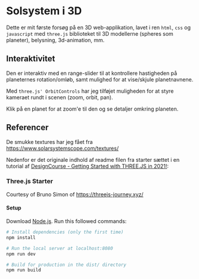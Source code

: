 # Solsystem i 3D
Dette er mit første forsøg på en 3D web-applikation, lavet i ren `html`, `css` og `javascript` med `three.js` biblioteket til 3D modellerne (spheres som planeter), belysning, 3d-animation, mm.

## Interaktivitet

Den er interaktiv med en range-slider til at kontrollere hastigheden på planeternes rotation/omløb, samt mulighed for at vise/skjule planetnavnene.

Med `three.js' OrbitControls` har jeg tilføjet muligheden for at styre kameraet rundt i scenen (zoom, orbit, pan).

Klik på en planet for at zoom'e til den og se detaljer omkring planeten.

## Referencer

De smukke textures har jeg fået fra https://www.solarsystemscope.com/textures/

Nedenfor er det originale indhold af readme filen fra starter sættet i en tutorial af [DesignCourse - Getting Started with THREE.JS in 2021!](https://www.youtube.com/watch?v=pUgWfqWZWmM):

### Three.js Starter
Courtesy of Bruno Simon of https://threejs-journey.xyz/

#### Setup
Download [Node.js](https://nodejs.org/en/download/).
Run this followed commands:

``` bash
# Install dependencies (only the first time)
npm install

# Run the local server at localhost:8080
npm run dev

# Build for production in the dist/ directory
npm run build
```
